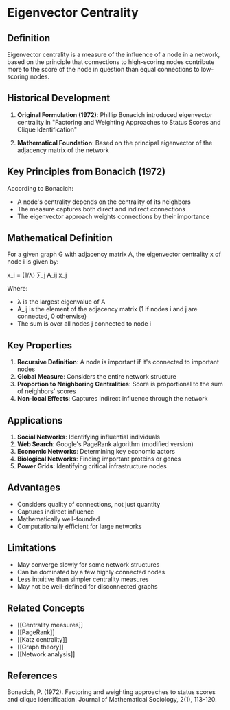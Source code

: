 # Eigenvector Centrality

## Definition

Eigenvector centrality is a measure of the influence of a node in a network, based on the principle that connections to high-scoring nodes contribute more to the score of the node in question than equal connections to low-scoring nodes.

## Historical Development

1. **Original Formulation (1972)**: Phillip Bonacich introduced eigenvector centrality in "Factoring and Weighting Approaches to Status Scores and Clique Identification"

2. **Mathematical Foundation**: Based on the principal eigenvector of the adjacency matrix of the network

## Key Principles from Bonacich (1972)

According to Bonacich:
- A node's centrality depends on the centrality of its neighbors
- The measure captures both direct and indirect connections
- The eigenvector approach weights connections by their importance

## Mathematical Definition

For a given graph G with adjacency matrix A, the eigenvector centrality x of node i is given by:

x_i = (1/λ) ∑_j A_ij x_j

Where:
- λ is the largest eigenvalue of A
- A_ij is the element of the adjacency matrix (1 if nodes i and j are connected, 0 otherwise)
- The sum is over all nodes j connected to node i

## Key Properties

1. **Recursive Definition**: A node is important if it's connected to important nodes
2. **Global Measure**: Considers the entire network structure
3. **Proportion to Neighboring Centralities**: Score is proportional to the sum of neighbors' scores
4. **Non-local Effects**: Captures indirect influence through the network

## Applications

1. **Social Networks**: Identifying influential individuals
2. **Web Search**: Google's PageRank algorithm (modified version)
3. **Economic Networks**: Determining key economic actors
4. **Biological Networks**: Finding important proteins or genes
5. **Power Grids**: Identifying critical infrastructure nodes

## Advantages

- Considers quality of connections, not just quantity
- Captures indirect influence
- Mathematically well-founded
- Computationally efficient for large networks

## Limitations

- May converge slowly for some network structures
- Can be dominated by a few highly connected nodes
- Less intuitive than simpler centrality measures
- May not be well-defined for disconnected graphs

## Related Concepts
- [[Centrality measures]]
- [[PageRank]]
- [[Katz centrality]]
- [[Graph theory]]
- [[Network analysis]]

## References

Bonacich, P. (1972). Factoring and weighting approaches to status scores and clique identification. Journal of Mathematical Sociology, 2(1), 113-120.